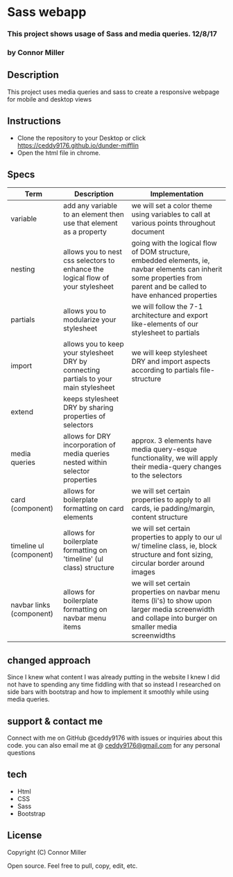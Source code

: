 # Sass webapp
### This  project shows usage of Sass and media queries. 12/8/17
### by Connor Miller

## Description
  This project uses media queries and sass to create a responsive webpage for mobile and desktop views


## Instructions

* Clone the repository to your Desktop or click https://ceddy9176.github.io/dunder-mifflin
* Open the html file in chrome.

## Specs
| Term  | Description | Implementation |
| ---------- | ----------- | -------------- |
|variable | add any variable to an element then use that element as a property | we will set a color theme using variables to call at various points throughout document |
|nesting | allows you to nest css selectors to enhance the logical flow of your stylesheet | going with the logical flow of DOM structure, embedded elements, ie, navbar elements can inherit some properties from parent and be called to have enhanced properties |
|partials | allows you to modularize your stylesheet | we will follow the 7-1 architecture and export like-elements of our stylesheet to partials|
|import | allows you to keep your stylesheet DRY by connecting partials to your main stylesheet | we will keep stylesheet DRY and import aspects according to partials file-structure |
|extend| keeps stylesheet DRY by sharing properties of selectors |  |
|media queries| allows for DRY incorporation of media queries nested within selector properties | approx. 3 elements have media query-esque functionality, we will apply their media-query changes to the selectors |
|card (component)| allows for boilerplate formatting on card elements | we will set certain properties to apply to all cards, ie padding/margin, content structure |
|timeline ul (component)| allows for boilerplate formatting on 'timeline' (ul class) structure| we will set certain properties to apply to our ul w/ timeline class, ie, block structure and font sizing, circular border around images |
| navbar links (component)| allows for boilerplate formatting on navbar menu items  | we will set certain properties on navbar menu items (li's) to show upon larger media screenwidth and collape into burger on smaller media screenwidths |

## changed approach
  Since I knew what content I was already putting in the website I knew I did not have to spending any time fiddling with that so instead I researched on side bars with bootstrap and how to implement it smoothly while using media queries.

## support & contact me

   Connect with me on GitHub @ceddy9176 with issues or inquiries about this code. you can also email me at @ ceddy9176@gmail.com for any personal questions
   
## tech

* Html
* CSS
* Sass
* Bootstrap

## License

Copyright (C) Connor Miller

Open source. Feel free to pull, copy, edit, etc.
